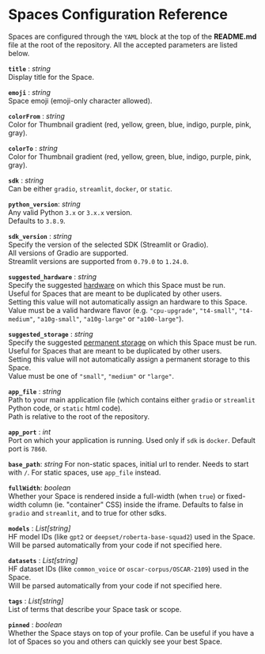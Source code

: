 # Spaces Configuration Reference

Spaces are configured through the `YAML` block at the top of the **README.md** file at the root of the repository. All the accepted parameters are listed below.

<!-- Trailing whitespaces are intended : they render as a newline in the hub documentation -->

**`title`** : _string_  
Display title for the Space.  

**`emoji`** : _string_  
Space emoji (emoji-only character allowed).  

**`colorFrom`** : _string_  
Color for Thumbnail gradient (red, yellow, green, blue, indigo, purple, pink, gray).  

**`colorTo`** : _string_  
Color for Thumbnail gradient (red, yellow, green, blue, indigo, purple, pink, gray).  

**`sdk`** : _string_  
Can be either `gradio`, `streamlit`, `docker`, or `static`.  

**`python_version`**: _string_  
Any valid Python `3.x` or `3.x.x` version.  
Defaults to `3.8.9`.  

**`sdk_version`** : _string_  
Specify the version of the selected SDK (Streamlit or Gradio).  
All versions of Gradio are supported.  
Streamlit versions are supported from `0.79.0` to `1.24.0`.

**`suggested_hardware`** : _string_  
Specify the suggested [hardware](https://huggingface.co/docs/hub/spaces-gpus) on which this Space must be run.  
Useful for Spaces that are meant to be duplicated by other users.  
Setting this value will not automatically assign an hardware to this Space.  
Value must be a valid hardware flavor (e.g. `"cpu-upgrade"`, `"t4-small"`, `"t4-medium"`, `"a10g-small"`, `"a10g-large"` or `"a100-large"`).  

**`suggested_storage`** : _string_  
Specify the suggested [permanent storage](https://huggingface.co/docs/hub/spaces-storage) on which this Space must be run.  
Useful for Spaces that are meant to be duplicated by other users.  
Setting this value will not automatically assign a permanent storage to this Space.  
Value must be one of `"small"`, `"medium"` or `"large"`.  

**`app_file`** : _string_  
Path to your main application file (which contains either `gradio` or `streamlit` Python code, or `static` html code).  
Path is relative to the root of the repository.  

**`app_port`** : _int_  
Port on which your application is running. Used only if `sdk` is `docker`. Default port is `7860`.

**`base_path`**: _string_
For non-static spaces, initial url to render. Needs to start with `/`. For static spaces, use `app_file` instead.

**`fullWidth`**: _boolean_  
Whether your Space is rendered inside a full-width (when `true`) or fixed-width column (ie. "container" CSS) inside the iframe.
Defaults to false in `gradio` and `streamlit`, and to true for other sdks.

**`models`** : _List[string]_  
HF model IDs (like `gpt2` or `deepset/roberta-base-squad2`) used in the Space.  
Will be parsed automatically from your code if not specified here.  

**`datasets`** : _List[string]_  
HF dataset IDs (like `common_voice` or `oscar-corpus/OSCAR-2109`) used in the Space.  
Will be parsed automatically from your code if not specified here.  

**`tags`** : _List[string]_  
List of terms that describe your Space task or scope.  

**`pinned`** : _boolean_  
Whether the Space stays on top of your profile. Can be useful if you have a lot of Spaces so you and others can quickly see your best Space.  
